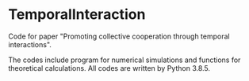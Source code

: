 # TemporalInteraction

Code for paper "Promoting collective cooperation through temporal interactions".

The codes include program for numerical simulations and functions for theoretical calculations.
All codes are written by Python 3.8.5.
